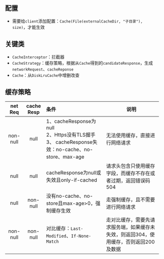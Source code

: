## 配置
* 需要给`client`添加配置：`Cache(File(externalCacheDir, "子目录"), size)`，才能生效

## 关键类
* `CacheInterceptor`：拦截器
* `CacheStrategy`：缓存策略，根据从`Cache`得到的`candidateResponse`，生成`networkRequest`、`cacheReponse`
* `Cache`：从`DiskLruCache`中增删改查

## 缓存策略
net<br/>Req | cache<br/>Resp | 条件 | 说明
:---: | :---: | :--- | ---
non-null | null | 1、cacheResponse为null<br/>2、Https没有TLS握手<br/>3、 cacheResponse失效：no-cache、no-store、max-age | 无法使用缓存，直接进行网络请求 
null | null | cacheResponse为null或失效且only-if-cached | 请求头包含只使用缓存字段，而缓存不存在或者过期，返回错误码504 
null | non-null | 没有no-cache、no-store且max-age>0，强制缓存生效 | 走强制缓存，且不需要进行网络请求 
non-null | non-null | 对比缓存：`Last-Modified`、`If-None-Match` |走对比缓存，需要先请求服务端，如果缓存未失效，则返回304，使用缓存，否则返回200及数据
